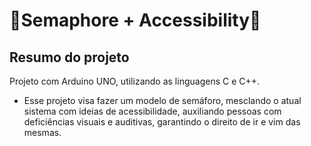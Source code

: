 # 🚦Semaphore + Accessibility🚦

## Resumo do projeto

Projeto com Arduino UNO, utilizando as linguagens C e C++. 
 - Esse projeto visa fazer um modelo de semáforo, mesclando o atual sistema com ideias de acessibilidade, auxiliando pessoas com deficiências visuais e auditivas, garantindo o direito de ir e vim das mesmas.

